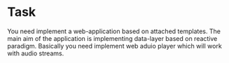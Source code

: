 # Task

You need implement a web-application based on attached templates. The main aim of the application is implementing data-layer based on reactive paradigm.
Basically you need implement web aduio player which will work with audio streams.